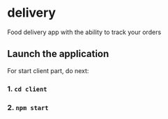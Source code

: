 # delivery

Food delivery app with the ability to track your orders

## Launch the application

For start client part, do next:

### 1. `cd client`
### 2. `npm start`
